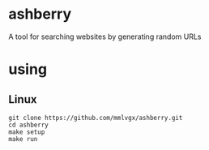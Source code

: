 # ashberry
A tool for searching websites by generating random URLs
# using
## Linux
`git clone https://github.com/mmlvgx/ashberry.git`\
`cd ashberry`\
`make setup`\
`make run`